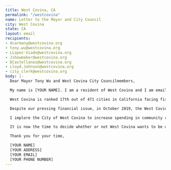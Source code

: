 ```yaml
---
title: West Covina, CA
permalink: "/westcovina"
name: Letter to the Mayor and City Council
city: West Covina
state: CA
layout: email
recipients:
- dcarmany@westcovina.org
- tony.wu@westcovina.org
- LLopez-Viado@westcovina.org
- Jshewmaker@westcovina.org
- DCastellanos@westcovina.org
- Lloyd.Johnson@westcovina.org
- city_clerk@westcovina.org
body: |-
  Dear Mayor Tony Wu and West Covina City Councilmembers,

  My name is [YOUR NAME]. I am a resident of West Covina and I am emailing today to urge the City of West Covina to defund the WCPD, and prioritize the needs of the community over a dramatic salary raise for law enforcement. The City of West Covina, per the 2020-2021 Preliminary Budget, allocates $31,163,716 (47%) to law enforcement, yet only 9% of this money is distributed to actual materials and services! The remaining 91% of the police’s budget ($30,543,800) is reserved for the salaries of officers.

  West Covina is ranked 17th out of 471 cities in California facing fiscal challenges. Furthermore, we are ranked number ONE in future pension costs and obligations, almost entirely due to our Police Department. If we do not reform our budget now and invest in our community, we will be bankrupt in the next few years.

  Despite our pressing financial issue, in October 2019, the West Covina City Council voted 4-1 to raise the salaries of police officers by 12%, which will ultimately cost taxpayers around $600,000 in this current fiscal year and double that the following year. Despite the ongoing economic hardships many residents and small businesses in West Covina face as a result of the COVID-19 pandemic, the City Council has prioritized a salary increase over the essential services and support most needed by residents RIGHT NOW.

  I implore the City of West Covina to increase spending in community resources, such as educational enrichment programs, small business resources, affordable housing, and community-centered alternative to public safety. We as a city need a budget that will effectively serve the needs of our community and create a safe environment for all of us during this unprecedented time.

  It is now the time to decide whether or not West Covina wants to be on the right side of history. Trust the people of West Covina and listen to what we want, which is a budget for the people and the defunding of our Police Department.

  Thank you for your time,

  [YOUR NAME]
  [YOUR ADDRESS]
  [YOUR EMAIL]
  [YOUR PHONE NUMBER]
---
```


